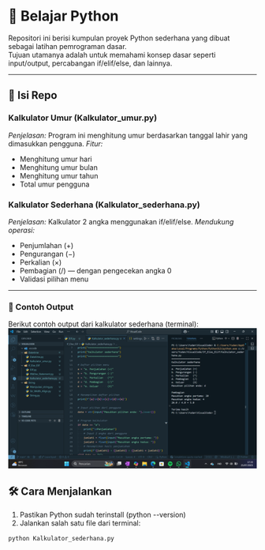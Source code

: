 # 🐍 Belajar Python

Repositori ini berisi kumpulan proyek Python sederhana yang dibuat sebagai latihan pemrograman dasar.  
Tujuan utamanya adalah untuk memahami konsep dasar seperti input/output, percabangan if/elif/else, dan lainnya.

---

## 📁 Isi Repo

### Kalkulator Umur (Kalkulator_umur.py)
*Penjelasan:* Program ini menghitung umur berdasarkan tanggal lahir yang dimasukkan pengguna.
*Fitur:*
- Menghitung umur hari
- Menghitung umur bulan
- Menghitung umur tahun
- Total umur pengguna

### Kalkulator Sederhana (Kalkulator_sederhana.py)
*Penjelasan:* Kalkulator 2 angka menggunakan if/elif/else.
*Mendukung operasi:*
- Penjumlahan (+)
- Pengurangan (−)
- Perkalian (×)
- Pembagian (/) — dengan pengecekan angka 0
- Validasi pilihan menu

---
### 📸 Contoh Output

Berikut contoh output dari kalkulator sederhana (terminal):
![Contoh Output](Kalkulator_sederhana.png)

## 🛠 Cara Menjalankan

1. Pastikan Python sudah terinstall (python --version)
2. Jalankan salah satu file dari terminal:

```bash
python Kalkulator_sederhana.py
